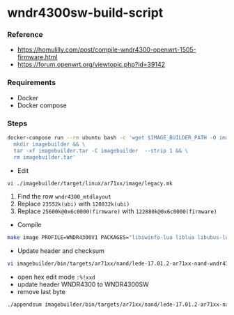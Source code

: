 # wndr4300sw-build-script

### Reference
- https://homulilly.com/post/compile-wndr4300-openwrt-1505-firmware.html
- https://forum.openwrt.org/viewtopic.php?id=39142

### Requirements
- Docker
- Docker compose

### Steps
```sh
docker-compose run --rm ubuntu bash -c 'wget $IMAGE_BUILDER_PATH -O imagebuilder.tar && \
  mkdir imagebuilder && \
  tar -xf imagebuilder.tar -C imagebuilder  --strip 1 && \
  rm imagebuilder.tar'
```

- Edit 
```sh
vi ./imagebuilder/target/linux/ar71xx/image/legacy.mk
```

1. Find the row `wndr4300_mtdlayout`
2. Replace `23552k(ubi)` with `120832k(ubi)`
3. Replace `25600k@0x6c0000(firmware)` with `122880k@0x6c0000(firmware)`

- Compile
```sh
make image PROFILE=WNDR4300V1 PACKAGES="libiwinfo-lua liblua libubus-lua libuci-lua lua luci luci-app-firewall luci-base luci-lib-ip luci-lib-nixio luci-mod-admin-full luci-proto-ipv6 luci-proto-ppp luci-theme-bootstrap rpcd uhttpd uhttpd-mod-ubus wget luci-app-ddns luci-app-sqm ca-certificates"
```

- Update header and checksum
```sh
vi imagebuilder/bin/targets/ar71xx/nand/lede-17.01.2-ar71xx-nand-wndr4300-ubi-factory.img
```
- open hex edit mode `:%!xxd`
- update header WNDR4300 to WNDR4300SW
- remove last byte
```sh
./appendsum imagebuilder/bin/targets/ar71xx/nand/lede-17.01.2-ar71xx-nand-wndr4300-ubi-factory.img appended.img
```


